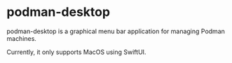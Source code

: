 # podman-desktop

podman-desktop is a graphical menu bar application for managing Podman machines.

Currently, it only supports MacOS using SwiftUI.
